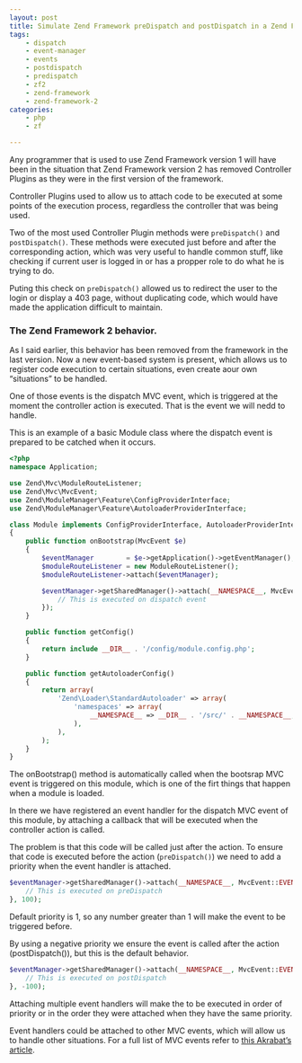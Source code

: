 ```yaml
---
layout: post
title: Simulate Zend Framework preDispatch and postDispatch in a Zend Framework 2 application
tags:
    - dispatch
    - event-manager
    - events
    - postdispatch
    - predispatch
    - zf2
    - zend-framework
    - zend-framework-2
categories:
    - php
    - zf

---
```


Any programmer that is used to use Zend Framework version 1 will have been in the situation that Zend Framework version 2 has removed Controller Plugins as they were in the first version of the framework.

Controller Plugins used to allow us to attach code to be executed at some points of the execution process, regardless the controller that was being used.

Two of the most used Controller Plugin methods were `preDispatch()` and `postDispatch()`. These methods were executed just before and after the corresponding action, which was very useful to handle common stuff, like checking if current user is logged in or has a propper role to do what he is trying to do.

Puting this check on `preDispatch()` allowed us to redirect the user to the login or display a 403 page, without duplicating code, which would have made the application difficult to maintain.

### The Zend Framework 2 behavior.

As I said earlier, this behavior has been removed from the framework in the last version. Now a new event-based system is present, which allows us to register code execution to certain situations, even create aour own “situations” to be handled.

One of those events is the dispatch MVC event, which is triggered at the moment the controller action is executed. That is the event we will nedd to handle.

This is an example of a basic Module class where the dispatch event is prepared to be catched when it occurs.

~~~php
<?php
namespace Application;

use Zend\Mvc\ModuleRouteListener;
use Zend\Mvc\MvcEvent;
use Zend\ModuleManager\Feature\ConfigProviderInterface;
use Zend\ModuleManager\Feature\AutoloaderProviderInterface;

class Module implements ConfigProviderInterface, AutoloaderProviderInterface
{
    public function onBootstrap(MvcEvent $e)
    {
        $eventManager        = $e->getApplication()->getEventManager();
        $moduleRouteListener = new ModuleRouteListener();
        $moduleRouteListener->attach($eventManager);

        $eventManager->getSharedManager()->attach(__NAMESPACE__, MvcEvent::EVENT_DISPATCH, function ($e) {
            // This is executed on dispatch event
        });
    }

    public function getConfig()
    {
        return include __DIR__ . '/config/module.config.php';
    }

    public function getAutoloaderConfig()
    {
        return array(
            'Zend\Loader\StandardAutoloader' => array(
                'namespaces' => array(
                    __NAMESPACE__ => __DIR__ . '/src/' . __NAMESPACE__,
                ),
            ),
        );
    }
}
~~~

The onBootstrap() method is automatically called when the bootsrap MVC event is triggered on this module, which is one of the firt things that happen when a module is loaded.

In there we have registered an event handler for the dispatch MVC event of this module, by attaching a callback that will be executed when the controller action is called.

The problem is that this code will be called just after the action. To ensure that code is executed before the action (`preDispatch()`) we need to add a priority when the event handler is attached.

~~~php
$eventManager->getSharedManager()->attach(__NAMESPACE__, MvcEvent::EVENT_DISPATCH, function ($e) {
    // This is executed on preDispatch
}, 100);
~~~

Default priority is 1, so any number greater than 1 will make the event to be triggered before.

By using a negative priority we ensure the event is called after the action (postDispatch()), but this is the default behavior.

~~~php
$eventManager->getSharedManager()->attach(__NAMESPACE__, MvcEvent::EVENT_DISPATCH, function ($e) {
    // This is executed on postDispatch
}, -100);
~~~

Attaching multiple event handlers will make the to be executed in order of priority or in the order they were attached when they have the same priority.

Event handlers could be attached to other MVC events, which will allow us to handle other situations. For a full list of MVC events refer to [this Akrabat’s article](https://akrabat.com/a-list-of-zf2-events/).
